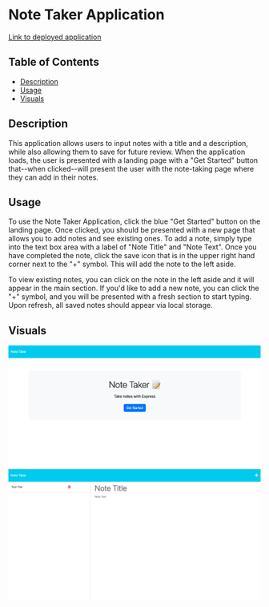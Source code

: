# Note Taker Application

[Link to deployed application](https://whispering-beyond-64371.herokuapp.com/)

## Table of Contents
- [Description](#Description)
- [Usage](#Usage)
- [Visuals](#Visuals)

## Description

This application allows users to input notes with a title and a description, while also allowing them to save for future review. When the application loads, the user is presented with a landing page with a "Get Started" button that--when clicked--will present the user with the note-taking page where they can add in their notes.

## Usage
To use the Note Taker Application, click the blue "Get Started" button on the landing page. Once clicked, you should be presented with a new page that allows you to add notes and see existing ones. To add a note, simply type into the text box area with a label of "Note Title" and "Note Text". Once you have completed the note, click the save icon that is in the upper right hand corner next to the "+" symbol. This will add the note to the left aside.

To view existing notes, you can click on the note in the left aside and it will appear in the main section. If you'd like to add a new note, you can click the "+" symbol, and you will be presented with a fresh section to start typing. Upon refresh, all saved notes should appear via local storage.

## Visuals

![Screenshot of the landing page](./images/homepage.png)
![Screenshot of the notes page](./images/notepage.png)
